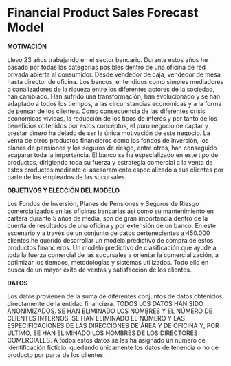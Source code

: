 # **Financial Product Sales Forecast Model**

**MOTIVACIÓN**

Llevo 23 años trabajando en el sector bancario. Durante estos años he pasado por todas las categorías posibles dentro de una oficina de red privada abierta al consumidor. Desde vendedor de caja, vendedor de mesa hasta director de oficina. Los bancos, entendidos como simples mediadores o canalizadores de la riqueza entre los diferentes actores de la sociedad, han cambiado. Han sufrido una transformación, han evolucionado y se han adaptado a todos los tiempos, a las circunstancias económicas y a la forma de pensar de los clientes. Como consecuencia de las diferentes crisis económicas vividas, la reducción de los tipos de interés y por tanto de los beneficios obtenidos por estos conceptos, el puro negocio de captar y prestar dinero ha dejado de ser la única motivación de este negocio. La venta de otros productos financieros como los fondos de inversión, los planes de pensiones y los seguros de riesgo, entre otros, han conseguido acaparar toda la importancia. El banco se ha especializado en este tipo de productos, dirigiendo toda su fuerza y estrategia comercial a la venta de estos productos mediante el asesoramiento especializado a sus clientes por parte de los empleados de las sucursales.

**OBJETIVOS Y ELECCIÓN DEL MODELO**

Los Fondos de Inversión, Planes de Pensiones y Seguros de Riesgo comercializados en las oficinas bancarias así como su mantenimiento en cartera durante 5 años de media, son de gran importancia dentro de la cuenta de resultados de una oficina y por extensión de un banco. En este escenario y a través de un conjunto de datos pertenecientes a 450.000 clientes he querido desarrollar un modelo predictivo de compra de estos productos financieros. Un modelo predictivo de clasificación que ayude a toda la fuerza comercial de las sucursales a orientar la comercialización, a optimizar los tiempos, metodologías y sistemas utilizados. Todo ello en busca de un mayor éxito de ventas y satisfacción de los clientes.

**DATOS**

Los datos provienen de la suma de diferentes conjuntos de datos obtenidos directamente de la entidad financiera. TODOS LOS DATOS HAN SIDO ANONIMIZADOS. SE HAN ELIMINADO LOS NOMBRES Y EL NÚMERO DE CLIENTES INTERNOS, SE HAN ELIMINADO EL NÚMERO Y LAS ESPECIFICACIONES DE LAS DIRECCIONES DE ÁREA Y DE OFICINA Y, POR ÚLTIMO, SE HAN ELIMINADO LOS NOMBRES DE LOS DIRECTORES COMERCIALES. A todos estos datos se les ha asignado un número de identificación ficticio, quedando únicamente los datos de tenencia o no de producto por parte de los clientes.


